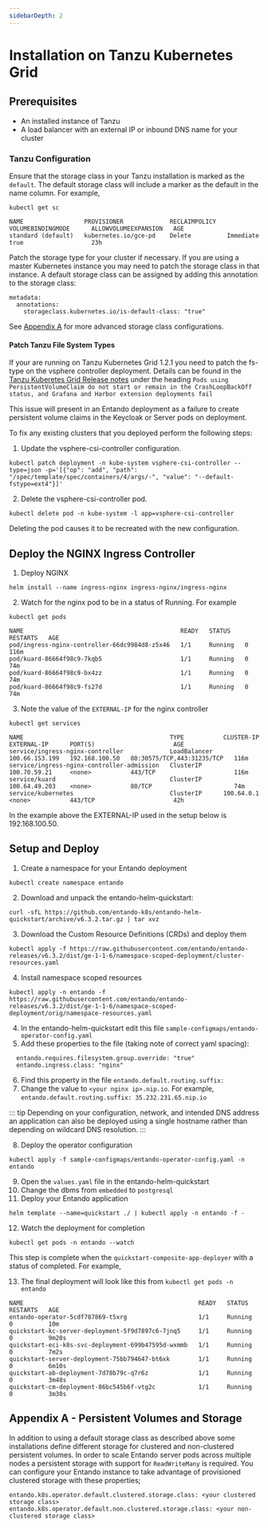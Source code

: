 ```yaml
---
sidebarDepth: 2
---
```


# Installation on Tanzu Kubernetes Grid

## Prerequisites

- An installed instance of Tanzu
- A load balancer with an external IP or inbound DNS name for your cluster


### Tanzu Configuration

Ensure that the storage class in your Tanzu installation is marked as the `default`. The default storage class will include a marker as the default in the name column. For example,

```
kubectl get sc
```

```
NAME                 PROVISIONER             RECLAIMPOLICY   VOLUMEBINDINGMODE      ALLOWVOLUMEEXPANSION   AGE
standard (default)   kubernetes.io/gce-pd    Delete          Immediate              true                   23h
```

Patch the storage type for your cluster if necessary. If you are using a master Kubernetes instance you may need to patch the storage class in that instance.
A default storage class can be assigned by adding this annotation to the storage class:

```
metadata:
  annotations:
    storageclass.kubernetes.io/is-default-class: "true"
```

See [Appendix A](#appendix-a-persistent-volumes-and-storage) for more advanced storage class configurations.

#### Patch Tanzu File System Types
If your are running on Tanzu Kubernetes Grid 1.2.1 you need to patch the fs-type on the vsphere controller deployment. Details can be found in the [Tanzu
Kuberetes Grid Release notes](https://docs.vmware.com/en/VMware-Tanzu-Kubernetes-Grid/1.2.1/rn/VMware-Tanzu-Kubernetes-Grid-121-Release-Notes.html)
under the heading
`Pods using PersistentVolumeClaim do not start or remain in the CrashLoopBackOff status, and Grafana and Harbor extension deployments fail`

This issue will present in an Entando deployment as a failure to create persistent volume claims in the Keycloak or
Server pods on deployment.

To fix any existing clusters that you deployed perform the following steps:

1. Update the vsphere-csi-controller configuration.
```
kubectl patch deployment -n kube-system vsphere-csi-controller --type=json -p='[{"op": "add", "path": "/spec/template/spec/containers/4/args/-", "value": "--default-fstype=ext4"}]'
```
2. Delete the vsphere-csi-controller pod.
```
kubectl delete pod -n kube-system -l app=vsphere-csi-controller
```
Deleting the pod causes it to be recreated with the new configuration.

## Deploy the NGINX Ingress Controller

1. Deploy NGINX

```
helm install --name ingress-nginx ingress-nginx/ingress-nginx
```

2. Watch for the nginx pod to be in a status of Running. For example

```
kubectl get pods
```

```
NAME                                            READY   STATUS    RESTARTS   AGE
pod/ingress-nginx-controller-66dc9984d8-z5x46   1/1     Running   0          116m
pod/kuard-86664f98c9-7kqb5                      1/1     Running   0          74m
pod/kuard-86664f98c9-bx4zz                      1/1     Running   0          74m
pod/kuard-86664f98c9-fs27d                      1/1     Running   0          74m
```

3. Note the value of the `EXTERNAL-IP` for the nginx controller

```
kubectl get services
```

```
NAME                                         TYPE           CLUSTER-IP       EXTERNAL-IP      PORT(S)                      AGE
service/ingress-nginx-controller             LoadBalancer   100.66.153.199   192.168.100.50   80:30575/TCP,443:31235/TCP   116m
service/ingress-nginx-controller-admission   ClusterIP      100.70.59.21     <none>           443/TCP                      116m
service/kuard                                ClusterIP      100.64.49.203    <none>           80/TCP                       74m
service/kubernetes                           ClusterIP      100.64.0.1       <none>           443/TCP                      42h
````

In the example above the EXTERNAL-IP used in the setup below is 192.168.100.50.


## Setup and Deploy

1. Create a namespace for your Entando deployment

```
kubectl create namespace entando
```

2. Download and unpack the entando-helm-quickstart:

```
curl -sfL https://github.com/entando-k8s/entando-helm-quickstart/archive/v6.3.2.tar.gz | tar xvz
```
3. Download the Custom Resource Definitions (CRDs) and deploy them
```
kubectl apply -f https://raw.githubusercontent.com/entando/entando-releases/v6.3.2/dist/ge-1-1-6/namespace-scoped-deployment/cluster-resources.yaml
```

4. Install namespace scoped resources
```
kubectl apply -n entando -f https://raw.githubusercontent.com/entando/entando-releases/v6.3.2/dist/ge-1-1-6/namespace-scoped-deployment/orig/namespace-resources.yaml
```


4. In the entando-helm-quickstart edit this file `sample-configmaps/entando-operator-config.yaml`
5. Add these properties to the file (taking note of correct yaml spacing):

```
  entando.requires.filesystem.group.override: "true"
  entando.ingress.class: "nginx"
```

6. Find this property in the file `entando.default.routing.suffix:`
7. Change the value to `<your nginx ip>.nip.io`. For example, `entando.default.routing.suffix: 35.232.231.65.nip.io`

::: tip
Depending on your configuration, network, and intended DNS address an application can also be deployed using a single hostname rather
than depending on wildcard DNS resolution.
:::


8. Deploy the operator configuration

```
kubectl apply -f sample-configmaps/entando-operator-config.yaml -n entando
```

9. Open the `values.yaml` file in the entando-helm-quickstart
10. Change the dbms from `embedded` to `postgresql`
11. Deploy your Entando application

```
helm template --name=quickstart ./ | kubectl apply -n entando -f -
```

12. Watch the deployment for completion
```
kubectl get pods -n entando --watch
```
This step is complete when the `quickstart-composite-app-deployer` with a status of completed. For example,

13. The final deployment will look like this from `kubectl get pods -n entando`

```
NAME                                                 READY   STATUS    RESTARTS   AGE
entando-operator-5cdf787869-t5xrg                    1/1     Running   0          10m
quickstart-kc-server-deployment-5f9d7897c6-7jnq5     1/1     Running   0          9m20s
quickstart-eci-k8s-svc-deployment-699b47595d-wxmmb   1/1     Running   0          7m2s
quickstart-server-deployment-75bb794647-bt6xk        1/1     Running   0          6m10s
quickstart-ab-deployment-7d78b79c-q7r6z              1/1     Running   0          3m48s
quickstart-cm-deployment-86bc545b6f-vtg2c            1/1     Running   0          3m30s
```

## Appendix A - Persistent Volumes and Storage

In addition to using a default storage class as described above some installations define different storage for clustered and non-clustered persistent volumes.
In order to scale Entando server pods across multiple nodes a persistent storage with support for `ReadWriteMany` is required. You can configure your Entando instance to take advantage of provisioned clustered storage with these properties;

```
entando.k8s.operator.default.clustered.storage.class: <your clustered storage class>
entando.k8s.operator.default.non.clustered.storage.class: <your non-clustered storage class>
```
